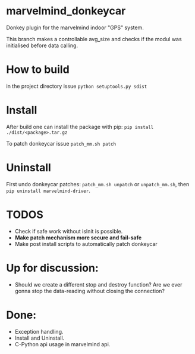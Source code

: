 # marvelmind_donkeycar

Donkey plugin for the marvelmind indoor "GPS" system.

This branch makes a controllable avg_size and checks if the modul was initialised before data calling.


# How to build

in the project directory issue `python setuptools.py sdist`

# Install

After build one can install the package with pip: `pip install ./dist/<package>.tar.gz`

To patch donkeycar issue `patch_mm.sh patch`

# Uninstall

First undo donkeycar patches: `patch_mm.sh unpatch` or `unpatch_mm.sh`,
then `pip uninstall marvelmind-driver`.

# TODOS

* Check if safe work without isInit is possible.
* **Make patch mechanism more secure and fail-safe**
* Make post install scripts to automatically patch donkeycar

# Up for discussion:
* Should we create a different stop and destroy function? Are we ever gonna stop the data-reading without closing the connection?

# Done:

* Exception handling.
* Install and Uninstall.
* C-Python api usage in marvelmind api.